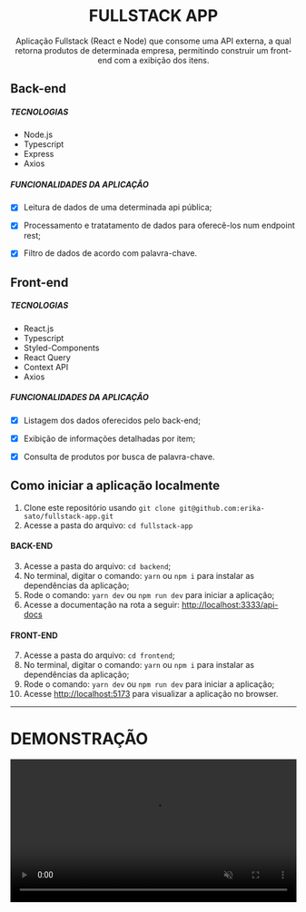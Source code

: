 

<h1 align="center">
FULLSTACK APP
</h1>

<p align="center">Aplicação Fullstack (React e Node) que consome uma API externa, a qual retorna produtos de determinada empresa, permitindo construir um front-end com a exibição dos itens.</p>

## Back-end

##### TECNOLOGIAS
- Node.js
- Typescript
- Express
- Axios

##### FUNCIONALIDADES DA APLICAÇÃO
- [x] Leitura de dados de uma determinada api pública;
- [x] Processamento e tratatamento de dados para oferecê-los num endpoint rest;
- [x] Filtro de dados de acordo com palavra-chave.


## Front-end

##### TECNOLOGIAS
- React.js
- Typescript
- Styled-Components
- React Query
- Context API
- Axios

##### FUNCIONALIDADES DA APLICAÇÃO
- [x] Listagem dos dados oferecidos pelo back-end;
- [x] Exibição de informações detalhadas por item;
- [x] Consulta de produtos por busca de palavra-chave.


## Como iniciar a aplicação localmente

1. Clone este repositório usando `git clone git@github.com:erika-sato/fullstack-app.git`
2. Acesse a pasta do arquivo: `cd fullstack-app`<br />

#### BACK-END
3. Acesse a pasta do arquivo: `cd backend`;<br />
4. No terminal, digitar o comando: `yarn` ou `npm i` para instalar as dependências da aplicação;
5. Rode o comando: `yarn dev` ou `npm run dev` para iniciar a aplicação;
6. Acesse a documentação na rota a seguir: [http://localhost:3333/api-docs](http://localhost:3333/api-docs)

#### FRONT-END
7. Acesse a pasta do arquivo: `cd frontend`;<br />
8. No terminal, digitar o comando: `yarn` ou `npm i` para instalar as dependências da aplicação;
9. Rode o comando: `yarn dev` ou `npm run dev` para iniciar a aplicação;
10. Acesse [http://localhost:5173](http://localhost:5173) para visualizar a aplicação no browser.


<hr />

# DEMONSTRAÇÃO

<video src="https://user-images.githubusercontent.com/100327745/214975618-8f75f886-e764-49ca-997b-a233cac60a33.webm" align="center" width="100%" autoplay loop muted markdown="1"/>
